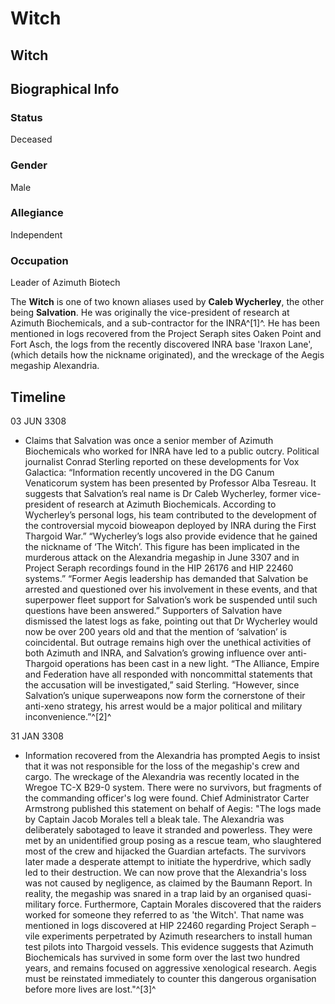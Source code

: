 # Witch
## Witch

		

## Biographical Info

### Status

Deceased

### Gender

Male

### Allegiance

Independent

### Occupation

Leader of Azimuth Biotech

The **Witch** is one of two known aliases used by **Caleb Wycherley**, the other being **Salvation**. He was originally the vice-president of research at Azimuth Biochemicals, and a sub-contractor for the INRA^[1]^. He has been mentioned in logs recovered from the Project Seraph sites Oaken Point and Fort Asch, the logs from the recently discovered INRA base 'Iraxon Lane', (which details how the nickname originated), and the wreckage of the Aegis megaship Alexandria.

## Timeline

03 JUN 3308

- Claims that Salvation was once a senior member of Azimuth Biochemicals who worked for INRA have led to a public outcry. Political journalist Conrad Sterling reported on these developments for Vox Galactica: “Information recently uncovered in the DG Canum Venaticorum system has been presented by Professor Alba Tesreau. It suggests that Salvation’s real name is Dr Caleb Wycherley, former vice-president of research at Azimuth Biochemicals. According to Wycherley’s personal logs, his team contributed to the development of the controversial mycoid bioweapon deployed by INRA during the First Thargoid War.” “Wycherley’s logs also provide evidence that he gained the nickname of ‘The Witch’. This figure has been implicated in the murderous attack on the Alexandria megaship in June 3307 and in Project Seraph recordings found in the HIP 26176 and HIP 22460 systems.” “Former Aegis leadership has demanded that Salvation be arrested and questioned over his involvement in these events, and that superpower fleet support for Salvation’s work be suspended until such questions have been answered.” Supporters of Salvation have dismissed the latest logs as fake, pointing out that Dr Wycherley would now be over 200 years old and that the mention of ‘salvation’ is coincidental. But outrage remains high over the unethical activities of both Azimuth and INRA, and Salvation’s growing influence over anti-Thargoid operations has been cast in a new light. “The Alliance, Empire and Federation have all responded with noncommittal statements that the accusation will be investigated,” said Sterling. “However, since Salvation’s unique superweapons now form the cornerstone of their anti-xeno strategy, his arrest would be a major political and military inconvenience.”^[2]^

31 JAN 3308

- Information recovered from the Alexandria has prompted Aegis to insist that it was not responsible for the loss of the megaship's crew and cargo. The wreckage of the Alexandria was recently located in the Wregoe TC-X B29-0 system. There were no survivors, but fragments of the commanding officer's log were found. Chief Administrator Carter Armstrong published this statement on behalf of Aegis: "The logs made by Captain Jacob Morales tell a bleak tale. The Alexandria was deliberately sabotaged to leave it stranded and powerless. They were met by an unidentified group posing as a rescue team, who slaughtered most of the crew and hijacked the Guardian artefacts. The survivors later made a desperate attempt to initiate the hyperdrive, which sadly led to their destruction. We can now prove that the Alexandria's loss was not caused by negligence, as claimed by the Baumann Report. In reality, the megaship was snared in a trap laid by an organised quasi-military force. Furthermore, Captain Morales discovered that the raiders worked for someone they referred to as 'the Witch'. That name was mentioned in logs discovered at HIP 22460 regarding Project Seraph – vile experiments perpetrated by Azimuth researchers to install human test pilots into Thargoid vessels. This evidence suggests that Azimuth Biochemicals has survived in some form over the last two hundred years, and remains focused on aggressive xenological research. Aegis must be reinstated immediately to counter this dangerous organisation before more lives are lost."^[3]^